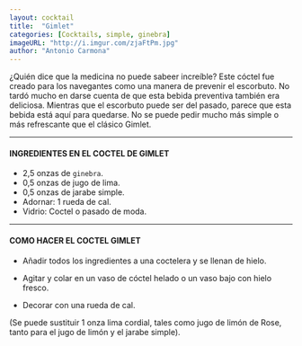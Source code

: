 ```yaml
---
layout: cocktail
title:  "Gimlet"
categories: [Cocktails, simple, ginebra]
imageURL: "http://i.imgur.com/zjaFtPm.jpg"
author: "Antonio Carmona"
---
```


¿Quién dice que la medicina no puede sabeer increíble? Este cóctel fue creado para los navegantes como una manera de prevenir el escorbuto. No tardó mucho en darse cuenta de que esta bebida preventiva también era deliciosa. Mientras que el escorbuto puede ser del pasado, parece que esta bebida está aquí para quedarse. No se puede pedir mucho más simple o más refrescante que el clásico Gimlet.

**************************************************

#### INGREDIENTES EN EL COCTEL DE GIMLET

- 2,5 onzas de `ginebra`.
- 0,5 onzas de jugo de lima.
- 0,5 onzas de jarabe simple.
- Adornar: 1 rueda de cal.
- Vidrio: Coctel o pasado de moda.

**************************************************

#### COMO HACER EL COCTEL GIMLET

- Añadir todos los ingredientes a una coctelera y se llenan de hielo.

- Agitar y colar en un vaso de cóctel helado o un vaso bajo con hielo fresco.

- Decorar con una rueda de cal.

(Se puede sustituir 1 onza lima cordial, tales como jugo de limón de Rose, tanto para el jugo de limón y el jarabe simple).
